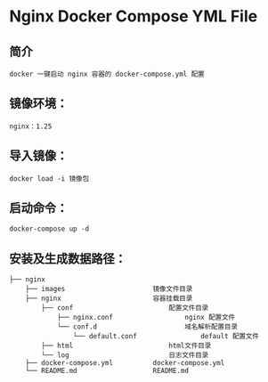# Nginx Docker Compose YML File


## 简介
    docker 一键启动 nginx 容器的 docker-compose.yml 配置


## 镜像环境：
	nginx：1.25


## 导入镜像：
	docker load -i 镜像包


## 启动命令：
	docker-compose up -d


##  安装及生成数据路径：
    ├── nginx 
        ├── images                      镜像文件目录
        ├── nginx                       容器挂载目录
            ├── conf                        配置文件目录
                ├── nginx.conf                  nginx 配置文件
                └── conf.d                      域名解析配置目录
                    └── default.conf                default 配置文件
            ├── html                        html文件目录
            └── log                         日志文件目录
        ├── docker-compose.yml          docker-compose.yml
        └── README.md                   README.md


